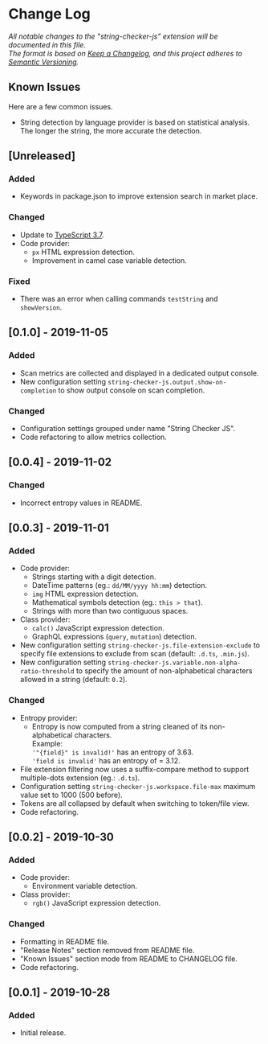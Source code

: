 # Change Log

*All notable changes to the "string-checker-js" extension will be documented in this file.*  
*The format is based on [Keep a Changelog](https://keepachangelog.com/en/1.0.0/), and this project adheres to [Semantic Versioning](https://semver.org/spec/v2.0.0.html).*

## Known Issues

Here are a few common issues.

- String detection by language provider is based on statistical analysis. The longer the string, the more accurate the detection.

## [Unreleased]

### Added

- Keywords in package.json to improve extension search in market place.

### Changed

- Update to [TypeScript 3.7](https://devblogs.microsoft.com/typescript/announcing-typescript-3-7/).
- Code provider:
  - `px` HTML expression detection.
  - Improvement in camel case variable detection.

### Fixed

- There was an error when calling commands `testString` and `showVersion`.

## [0.1.0] - 2019-11-05

### Added

- Scan metrics are collected and displayed in a dedicated output console.
- New configuration setting `string-checker-js.output.show-on-completion` to show output console on scan completion.

### Changed

- Configuration settings grouped under name "String Checker JS".
- Code refactoring to allow metrics collection.

## [0.0.4] - 2019-11-02

### Changed

- Incorrect entropy values in README.

## [0.0.3] - 2019-11-01

### Added

- Code provider:
  - Strings starting with a digit detection.
  - DateTime patterns (eg.: `dd/MM/yyyy hh:mm`) detection.
  - `img` HTML expression detection.
  - Mathematical symbols detection (eg.: `this > that`).
  - Strings with more than two contiguous spaces.
- Class provider:
  - `calc()` JavaScript expression detection.
  - GraphQL expressions (`query`, `mutation`) detection.
- New configuration setting `string-checker-js.file-extension-exclude` to specify file extensions to exclude from scan (default: `.d.ts`, `.min.js`).
- New configuration setting `string-checker-js.variable.non-alpha-ratio-threshold` to specify the amount of non-alphabetical characters allowed in a string (default: `0.2`).

### Changed

- Entropy provider:
  - Entropy is now computed from a string cleaned of its non-alphabetical characters.  
    Example:  
    `'"{field}" is invalid!'` has an entropy of 3.63.  
    `'field is invalid'` has an entropy of = 3.12.
- File extension filtering now uses a suffix-compare method to support multiple-dots extension (eg.: `.d.ts`).
- Configuration setting `string-checker-js.workspace.file-max` maximum value set to 1000 (500 before).
- Tokens are all collapsed by default when switching to token/file view.
- Code refactoring.

## [0.0.2] - 2019-10-30

### Added

- Code provider:
  - Environment variable detection.
- Class provider:
  - `rgb()` JavaScript expression detection.

### Changed

- Formatting in README file.
- "Release Notes" section removed from README file.
- "Known Issues" section mode from README to CHANGELOG file.
- Code refactoring.

## [0.0.1] - 2019-10-28

### Added

- Initial release.
